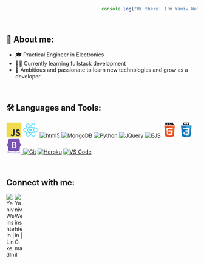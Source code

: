 <!-- - 👋 Hi, I’m @YanivWein24
- 👀 I’m interested in ...
- 🌱 I’m currently learning ...
- 💞️ I’m looking to collaborate on ...
- 📫 How to reach me ...

<!---
YanivWein24/YanivWein24 is a ✨ special ✨ repository because its `README.md` (this file) appears on your GitHub profile.
You can click the Preview link to take a look at your changes.
--->

```javascript
                                   console.log("Hi there! I'm Yaniv Weinshtein 👋");
```

<br>                                                                        

## 📖 About me:
* 🎓 Practical Engineer in Electronics
* 👨‍💻 Currently learning fullstack development 
* 💪 Ambitious and passionate to learn new technologies and grow as a developer
<!-- * 💻 Looking for a role as Full-Stack developer to absorb knowledge -->

<br/>

## 🛠 Languages and Tools:
<a href="https://developer.mozilla.org/en-US/docs/Web/JavaScript" target="_blank"> <img src="https://raw.githubusercontent.com/devicons/devicon/master/icons/javascript/javascript-original.svg" alt="JavaScript" width="40" height="40"/> </a>
<a href="https://reactjs.org/" target="_blank"> <img src="https://github.com/devicons/devicon/blob/master/icons/react/react-original.svg" alt="React" width="40" height="40"/> </a>
<a href="https://nodejs.org/en/" target="_blank"> <img src="https://miro.medium.com/max/800/1*bc9pmTiyKR0WNPka2w3e0Q.png" alt="html5" width="40" height="40"/> </a> 
<a href="https://www.mongodb.com/" target="_blank"> <img src="https://cdn.jsdelivr.net/gh/devicons/devicon/icons/mongodb/mongodb-original.svg" alt="MongoDB" width="40" height="40"/> </a>
<a href="https://www.python.org/" target="_blank"> <img src="https://upload.wikimedia.org/wikipedia/commons/thumb/c/c3/Python-logo-notext.svg/800px-Python-logo-notext.svg.png" alt="Python" width="40" height="40"/> </a> 
<a href="https://jquery.com/" target="_blank"> <img src="https://www.pngitem.com/pimgs/m/206-2069866_transparent-css3-logo-png-jquery-logo-png-png.png" alt="JQuery" width="40" height="40"/> </a> 
<a href="https://ejs.co/" target="_blank"> <img src="https://progsoft.net/images/ejs-icon-bccf3f017751a71ee75c69021ee1020fc0d9067e.jpg" alt="EJS" width="40" height="40"/> </a>
<a href="https://www.w3.org/html/" target="_blank"> <img src="https://raw.githubusercontent.com/devicons/devicon/master/icons/html5/html5-original-wordmark.svg" alt="HTML5" width="40" height="40"/> </a> 
<a href="https://www.w3schools.com/css/" target="_blank"> <img src="https://raw.githubusercontent.com/devicons/devicon/master/icons/css3/css3-original-wordmark.svg" alt="CSS3" width="40" height="40"/> </a> 
<a href="https://getbootstrap.com" target="_blank"> <img src="https://raw.githubusercontent.com/devicons/devicon/master/icons/bootstrap/bootstrap-plain-wordmark.svg" alt="Bootstrap" width="40" height="40"/> </a>
<a href="https://git-scm.com/" target="_blank"> <img src="https://www.vectorlogo.zone/logos/git-scm/git-scm-icon.svg" alt="Git" width="40" height="40"/></a>
<a href="https://heroku.com/" target="_blank"> <img src="https://iconape.com/wp-content/files/xn/371066/svg/371066.svg" alt="Heroku" width="40" height="40"/></a>
<a href="https://code.visualstudio.com/" target="_blank"> <img src="https://upload.wikimedia.org/wikipedia/commons/thumb/9/9a/Visual_Studio_Code_1.35_icon.svg/2048px-Visual_Studio_Code_1.35_icon.svg.png" alt="VS Code" width="40" height="40"/></a>

<br >

##  Connect with me:
[<img align="left" alt="Yaniv Weinshtein | LinkedIn" width="22px" src="https://cdn.jsdelivr.net/npm/simple-icons@v3/icons/linkedin.svg" />](https://www.linkedin.com/in/yaniv-weinshtein/)
[<img align="left" alt="Yaniv Weinshtein | Gmail" width="22px" src="https://upload.wikimedia.org/wikipedia/commons/2/2e/Gmail_2020.png" />](mailto:yanivwein22@gmail.com)




